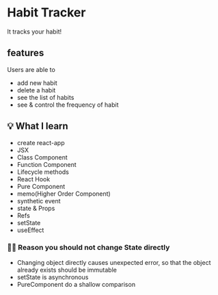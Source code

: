 # Habit Tracker

It tracks your habit!

## features

Users are able to

- add new habit
- delete a habit
- see the list of habits
- see & control the frequency of habit

## 💡 What I learn

- create react-app
- JSX
- Class Component
- Function Component
- Lifecycle methods
- React Hook
- Pure Component
- memo(Higher Order Component)
- synthetic event
- state & Props
- Refs
- setState
- useEffect

### ✍🏻 Reason you should not change State directly

- Changing object directly causes unexpected error, so that
  the object already exists should be immutable
- setState is asynchronous
- PureComponent do a shallow comparison
